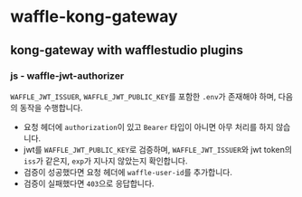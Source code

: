 # waffle-kong-gateway
## kong-gateway with wafflestudio plugins

### js - waffle-jwt-authorizer
`WAFFLE_JWT_ISSUER`, `WAFFLE_JWT_PUBLIC_KEY`를 포함한 `.env`가 존재해야 하며, 다음의 동작을 수행합니다.
- 요청 헤더에 `authorization`이 있고 `Bearer` 타입이 아니면 아무 처리를 하지 않습니다.
- jwt를 `WAFFLE_JWT_PUBLIC_KEY`로 검증하며, `WAFFLE_JWT_ISSUER`와 jwt token의 `iss`가 같은지, `exp`가 지나지 않았는지 확인합니다.
- 검증이 성공했다면 요청 헤더에 `waffle-user-id`를 추가합니다.
- 검증이 실패했다면 `403`으로 응답합니다.
